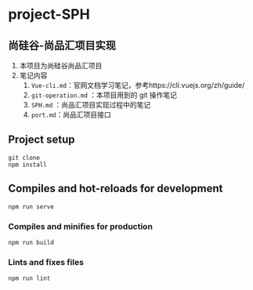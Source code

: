 # project-SPH

## 尚硅谷-尚品汇项目实现

1. 本项目为尚硅谷尚品汇项目
2. 笔记内容
   1. `Vue-cli.md`：官网文档学习笔记，参考https://cli.vuejs.org/zh/guide/
   2. `git-operation.md` ：本项目用到的 git 操作笔记
   3. `SPH.md` ：尚品汇项目实现过程中的笔记
   4. `port.md`：尚品汇项目接口

## Project setup

```
git clone
npm install
```

## Compiles and hot-reloads for development

```
npm run serve
```

### Compiles and minifies for production

```
npm run build
```

### Lints and fixes files

```
npm run lint
```
